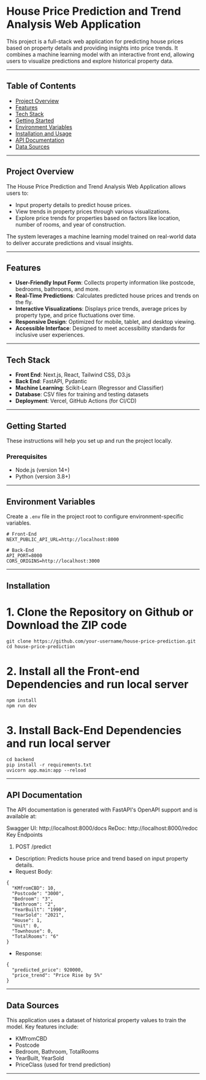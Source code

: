 # House Price Prediction and Trend Analysis Web Application

This project is a full-stack web application for predicting house prices based on property details and providing insights into price trends. It combines a machine learning model with an interactive front end, allowing users to visualize predictions and explore historical property data.

---

## Table of Contents
- [Project Overview](#project-overview)
- [Features](#features)
- [Tech Stack](#tech-stack)
- [Getting Started](#getting-started)
- [Environment Variables](#environment-variables)
- [Installation and Usage](#installation)
- [API Documentation](#api-documentation)
- [Data Sources](#data-sources)

---

## Project Overview

The House Price Prediction and Trend Analysis Web Application allows users to:
- Input property details to predict house prices.
- View trends in property prices through various visualizations.
- Explore price trends for properties based on factors like location, number of rooms, and year of construction.

The system leverages a machine learning model trained on real-world data to deliver accurate predictions and visual insights.

---

## Features

- **User-Friendly Input Form**: Collects property information like postcode, bedrooms, bathrooms, and more.
- **Real-Time Predictions**: Calculates predicted house prices and trends on the fly.
- **Interactive Visualizations**: Displays price trends, average prices by property type, and price fluctuations over time.
- **Responsive Design**: Optimized for mobile, tablet, and desktop viewing.
- **Accessible Interface**: Designed to meet accessibility standards for inclusive user experiences.

---

## Tech Stack

- **Front End**: Next.js, React, Tailwind CSS, D3.js
- **Back End**: FastAPI, Pydantic
- **Machine Learning**: Scikit-Learn (Regressor and Classifier)
- **Database**: CSV files for training and testing datasets
- **Deployment**: Vercel, GitHub Actions (for CI/CD)

---

## Getting Started

These instructions will help you set up and run the project locally.

### Prerequisites

- Node.js (version 14+)
- Python (version 3.8+)

---

## Environment Variables

Create a `.env` file in the project root to configure environment-specific variables.

```plaintext
# Front-End
NEXT_PUBLIC_API_URL=http://localhost:8000

# Back-End
API_PORT=8000
CORS_ORIGINS=http://localhost:3000
```

---

## Installation

# 1. Clone the Repository on Github or Download the ZIP code
```
git clone https://github.com/your-username/house-price-prediction.git
cd house-price-prediction
```

# 2. Install all the Front-end Dependencies and run local server
```
npm install
npm run dev
```

# 3. Install Back-End Dependencies and run local server
```
cd backend
pip install -r requirements.txt
uvicorn app.main:app --reload
```

---

## API Documentation
The API documentation is generated with FastAPI's OpenAPI support and is available at:

Swagger UI: http://localhost:8000/docs
ReDoc: http://localhost:8000/redoc
Key Endpoints
1. POST /predict

- Description: Predicts house price and trend based on input property details.
- Request Body:
```
{
  "KMfromCBD": 10,
  "Postcode": "3000",
  "Bedroom": "3",
  "Bathroom": "2",
  "YearBuilt": "1990",
  "YearSold": "2021",
  "House": 1,
  "Unit": 0,
  "Townhouse": 0,
  "TotalRooms": "6"
}
```
- Response:
```
{
  "predicted_price": 920000,
  "price_trend": "Price Rise by 5%"
}
```

---

## Data Sources
This application uses a dataset of historical property values to train the model. Key features include:

- KMfromCBD
- Postcode
- Bedroom, Bathroom, TotalRooms
- YearBuilt, YearSold
- PriceClass (used for trend prediction)

---
